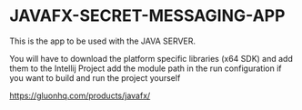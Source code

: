 # JAVAFX-SECRET-MESSAGING-APP
This is the app to be used with the JAVA SERVER. 

You will have to download the platform specific libraries (x64 SDK) and add them to the Intellij Project
add the module path in the run configuration if you want to build and run the project yourself

https://gluonhq.com/products/javafx/